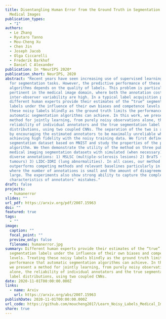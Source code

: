 ```yaml
---
title: Disentangling Human Error from the Ground Truth in Segmentation of
  Medical Images
publication_types:
  - "1"
authors:
  - Le Zhang
  - Ryutaro Tanno
  - Mou-Cheng Xu
  - Chen Jin
  - Joseph Jacob
  - Olga Ciccarelli
  - Frederik Barkhof
  - Daniel C Alexander
publication: In *NeurIPS 2020*
publication_short: NeurIPS, 2020
abstract: "Recent years have seen increasing use of supervised learning methods
  for segmentation tasks. However, the predictive performance of these
  algorithms depends on the quality of labels. This problem is particularly
  pertinent in the medical image domain, where both the annotation cost and
  inter-observer variability are high. In a typical label acquisition process,
  different human experts provide their estimates of the “true” segmentation
  labels under the influence of their own biases and competence levels. Treating
  these noisy labels blindly as the ground truth limits the performance that
  automatic segmentation algorithms can achieve. In this work, we present a
  method for jointly learning, from purely noisy observations alone, the
  reliability of individual annotators and the true segmentation label
  distributions, using two coupled CNNs. The separation of the two is achieved
  by encouraging the estimated annotators to be maximally unreliable while
  achieving high fidelity with the noisy training data. We first define a toy
  segmentation dataset based on MNIST and study the properties of the proposed
  algorithm. We then demonstrate the utility of the method on three public
  medical imaging segmentation datasets with simulated (when necessary) and real
  diverse annotations: 1) MSLSC (multiple-sclerosis lesions) 2) BraTS (brain
  tumours) 3) LIDC-IDRI (lung abnormalities). In all cases, our method
  outperforms competing methods and relevant baselines particularly in cases
  where the number of annotations is small and the amount of disagreement is
  large. The experiments also show strong ability to capture the complex spatial
  characteristics of annotators’ mistakes."
draft: false
projects:
  - humanerror
slides: ""
url_pdf: https://arxiv.org/pdf/2007.15963
doi: ""
featured: true
tags:
  - ""
image:
  caption: ""
  focal_point: ""
  preview_only: false
  filename: humanerror.jpg
summary: Different human experts provide their estimates of the “true”
  segmentation labels under the influence of their own biases and competence
  levels. Treating these noisy labels blindly as the ground truth limits the
  performance that automatic segmentation algorithms can achieve. In this work,
  we present a method for jointly learning, from purely noisy observations
  alone, the reliability of individual annotators and the true segmentation
  label distributions, using two coupled CNNs.
date: 2020-11-01T00:00:00.000Z
links:
  - name: Arxiv
    url: https://arxiv.org/abs/2007.15963
publishDate: 2020-11-01T00:00:00.000Z
url_code: https://github.com/moucheng2017/Learn_Noisy_Labels_Medical_Images
share: true
---
```


<!-- {{% callout note %}}
Click the *Cite* button above to demo the feature to enable visitors to import publication metadata into their reference management software.
{{% /callout %}}

{{% callout note %}}
Create your slides in Markdown - click the *Slides* button to check out the example.
{{% /callout %}} -->

<!-- Supplementary notes can be added here, including [code, math, and images](https://wowchemy.com/docs/writing-markdown-latex/). -->
